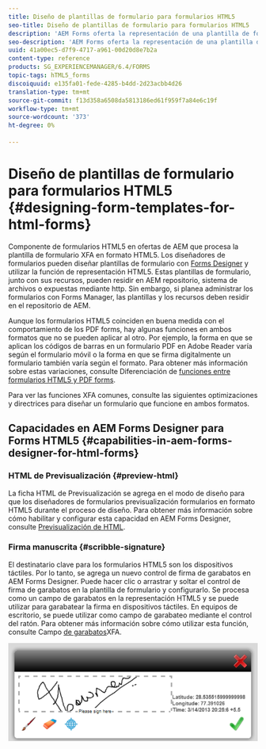 ```yaml
---
title: Diseño de plantillas de formulario para formularios HTML5
seo-title: Diseño de plantillas de formulario para formularios HTML5
description: 'AEM Forms oferta la representación de una plantilla de formulario XFA en formato HTML5. Los diseñadores de formularios pueden diseñar plantillas de formulario con Designer y utilizar la capacidad de representación HTML5. '
seo-description: 'AEM Forms oferta la representación de una plantilla de formulario XFA en formato HTML5. Los diseñadores de formularios pueden diseñar plantillas de formulario con Designer y utilizar la capacidad de representación HTML5. '
uuid: 41a00ec5-d7f9-4717-a961-00d20d8e7b2a
content-type: reference
products: SG_EXPERIENCEMANAGER/6.4/FORMS
topic-tags: hTML5_forms
discoiquuid: e135fa01-fede-4285-b4dd-2d23acbb4d26
translation-type: tm+mt
source-git-commit: f13d358a6508da5813186ed61f959f7a84e6c19f
workflow-type: tm+mt
source-wordcount: '373'
ht-degree: 0%

---
```



# Diseño de plantillas de formulario para formularios HTML5 {#designing-form-templates-for-html-forms}

Componente de formularios HTML5 en ofertas de AEM que procesa la plantilla de formulario XFA en formato HTML5. Los diseñadores de formularios pueden diseñar plantillas de formulario con [Forms Designer](https://www.adobe.com/go/learn_aemforms_designer_63) y utilizar la función de representación HTML5. Estas plantillas de formulario, junto con sus recursos, pueden residir en AEM repositorio, sistema de archivos o expuestas mediante http. Sin embargo, si planea administrar los formularios con Forms Manager, las plantillas y los recursos deben residir en el repositorio de AEM.

Aunque los formularios HTML5 coinciden en buena medida con el comportamiento de los PDF forms, hay algunas funciones en ambos formatos que no se pueden aplicar al otro. Por ejemplo, la forma en que se aplican los códigos de barras en un formulario PDF en Adobe Reader varía según el formulario móvil o la forma en que se firma digitalmente un formulario también varía según el formato. Para obtener más información sobre estas variaciones, consulte Diferenciación de [funciones entre formularios HTML5 y PDF forms](/help/forms/using/feature-differentiation-html5-forms-pdf-forms.md).

Para ver las funciones XFA comunes, consulte las siguientes optimizaciones y directrices para diseñar un formulario que funcione en ambos formatos.

## Capacidades en AEM Forms Designer para Forms HTML5 {#capabilities-in-aem-forms-designer-for-html-forms}

### HTML de Previsualización {#preview-html}

La ficha HTML de Previsualización se agrega en el modo de diseño para que los diseñadores de formularios previsualización formularios en formato HTML5 durante el proceso de diseño. Para obtener más información sobre cómo habilitar y configurar esta capacidad en AEM Forms Designer, consulte [Previsualización de HTML](/help/forms/using/preview-xdp-forms-html.md).

### Firma manuscrita {#scribble-signature}

El destinatario clave para los formularios HTML5 son los dispositivos táctiles. Por lo tanto, se agrega un nuevo control de firma de garabatos en AEM Forms Designer. Puede hacer clic o arrastrar y soltar el control de firma de garabatos en la plantilla de formulario y configurarlo. Se procesa como un campo de garabatos en la representación HTML5 y se puede utilizar para garabatear la firma en dispositivos táctiles. En equipos de escritorio, se puede utilizar como campo de garabateo mediante el control del ratón. Para obtener más información sobre cómo utilizar esta función, consulte Campo [de garabatos](/help/forms/using/scribble-signature.md)XFA.

![4](assets/4.png)
